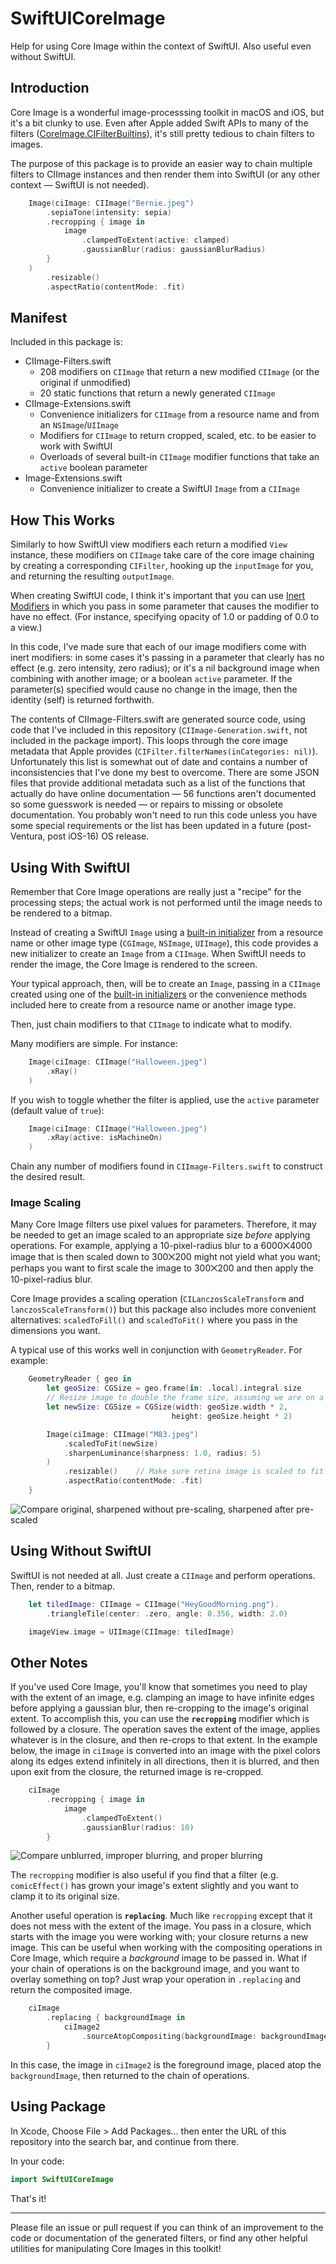 # SwiftUICoreImage

Help for using Core Image within the context of SwiftUI. Also useful even without SwiftUI.

## Introduction

Core Image is a wonderful image-processsing toolkit in macOS and iOS, but it's a bit clunky to use. Even after Apple added Swift APIs to many of the filters ([CoreImage.CIFilterBuiltins](https://developer.apple.com/documentation/coreimage/methods_and_protocols_for_filter_creation)), it's still pretty tedious to chain filters to images.

The purpose of this package is to provide an easier way to chain multiple filters to CIImage instances and then render them into SwiftUI (or any other context — SwiftUI is not needed).

```Swift
    Image(ciImage: CIImage("Bernie.jpeg")
        .sepiaTone(intensity: sepia)
        .recropping { image in
            image
                .clampedToExtent(active: clamped)
                .gaussianBlur(radius: gaussianBlurRadius)
        }
    )
        .resizable()
        .aspectRatio(contentMode: .fit)
```

## Manifest

Included in this package is:

 * CIImage-Filters.swift
    * 208 modifiers on `CIImage` that return a new modified `CIImage` (or the original if unmodified)
    * 20 static functions that return a newly generated `CIImage`
* CIImage-Extensions.swift
    * Convenience initializers for `CIImage` from a resource name and from an `NSImage`/`UIImage`
    * Modifiers for `CIImage` to return cropped, scaled, etc. to be easier to work with SwiftUI
    * Overloads of several built-in `CIImage` modifier functions that take an `active` boolean parameter
* Image-Extensions.swift
    * Convenience initializer to create a SwiftUI `Image` from a `CIImage`

## How This Works

Similarly to how SwiftUI view modifiers each return a modified `View` instance, these modifiers on `CIImage` take care of the core image chaining by creating a corresponding `CIFilter`, hooking up the `inputImage` for you, and returning the resulting `outputImage`. 

When creating SwiftUI code, I think it's important that you can use [Inert Modifiers](https://developer.apple.com/videos/play/wwdc2021/10022/?time=2303) in which you pass in some parameter that causes the modifier to have no effect. (For instance, specifying opacity of 1.0 or padding of 0.0 to a view.)  

In this code, I've made sure that each of our image modifiers come with inert modifiers: in some cases it's passing in a parameter that clearly has no effect (e.g. zero intensity, zero radius); or it's a nil background image when combining with another image; or a boolean `active` parameter. If the parameter(s) specified would cause no change in the image, then the identity (self) is returned forthwith.

The contents of CIImage-Filters.swift are generated source code, using code that I've included in this repository (`CIImage-Generation.swift`, not included in the package import). This loops through the core image metadata that Apple provides (`CIFilter.filterNames(inCategories: nil)`). Unfortunately this list is somewhat out of date and contains a number of inconsistencies that I've done my best to overcome.  There are some JSON files that provide additional metadata such as a list of the functions that actually do have online documentation — 56 functions aren't documented so some guesswork is needed — or repairs to missing or obsolete documentation. You probably won't need to run this code unless you have some special requirements or the list has been updated in a future (post-Ventura, post iOS-16) OS release.

## Using With SwiftUI

Remember that Core Image operations are really just a "recipe" for the processing steps; the actual work is not performed until the image needs to be rendered to a bitmap. 

Instead of creating a SwiftUI `Image` using a [built-in initializer](https://developer.apple.com/documentation/swiftui/image) from a resource name or other image type (`CGImage`, `NSImage`, `UIImage`), this code provides a new initializer to create an `Image` from a `CIImage`. When SwiftUI needs to render the image, the Core Image is rendered to the screen.

Your typical approach, then, will be to create an `Image`, passing in a `CIImage` created using one of the [built-in initializers](https://developer.apple.com/documentation/coreimage/ciimage) or the convenience methods included here to create from a resource name or another image type.

Then, just chain modifiers to that `CIImage` to indicate what to modify.

Many modifiers are simple. For instance:

```Swift
    Image(ciImage: CIImage("Halloween.jpeg")
        .xRay()
    )
```

If you wish to toggle whether the filter is applied, use the `active` parameter (default value of `true`):

```Swift
    Image(ciImage: CIImage("Halloween.jpeg")
        .xRay(active: isMachineOn)
    )
```

Chain any number of modifiers found in `CIImage-Filters.swift` to construct the desired result.

### Image Scaling

Many Core Image filters use pixel values for parameters. Therefore, it may be needed to get an image scaled to an appropriate size _before_ applying operations. For example, applying a 10-pixel-radius blur to a 6000⨉4000 image that is then scaled down to 300⨉200 might not yield what you want; perhaps you want to first scale the image to 300⨉200 and then apply the 10-pixel-radius blur.

Core Image provides a scaling operation (`CILanczosScaleTransform` and `lanczosScaleTransform()`) but this package also includes more convenient alternatives: `scaledToFill()` and `scaledToFit()` where you pass in the dimensions you want.

A typical use of this works well in conjunction with `GeometryReader`. For example:

```Swift
    GeometryReader { geo in
        let geoSize: CGSize = geo.frame(in: .local).integral.size
        // Resize image to double the frame size, assuming we are on a retina display
        let newSize: CGSize = CGSize(width: geoSize.width * 2,
                                    height: geoSize.height * 2)

        Image(ciImage: CIImage("M83.jpeg")
            .scaledToFit(newSize)
            .sharpenLuminance(sharpness: 1.0, radius: 5)
        )
            .resizable()    // Make sure retina image is scaled to fit
            .aspectRatio(contentMode: .fit)
    }
``` 
![Compare original, sharpened without pre-scaling, sharpened after pre-scaled](./Resources/sharpening.jpeg)


## Using Without SwiftUI

SwiftUI is not needed at all. Just create a `CIImage` and perform operations. Then, render to a bitmap.

```Swift
    let tiledImage: CIImage = CIImage("HeyGoodMorning.png").
        .triangleTile(center: .zero, angle: 0.356, width: 2.0)

    imageView.image = UIImage(CIImage: tiledImage)
```

## Other Notes

If you've used Core Image, you'll know that sometimes you need to play with the extent of an image, e.g. clamping an image to have infinite edges before applying a gaussian blur, then re-cropping to the image's original extent. To accomplish this, you can use the **`recropping`** modifier which is followed by a closure. The operation saves the extent of the image, applies whatever is in the closure, and then re-crops to that extent. In the example below, the image in `ciImage` is converted into an image with the pixel colors along its edges extend infinitely in all directions, then it is blurred, and then upon exit from the closure, the returned image is re-cropped. 

```Swift
    ciImage
        .recropping { image in
            image
                .clampedToExtent()
                .gaussianBlur(radius: 10)
        }
```

![Compare unblurred, improper blurring, and proper blurring](./Resources/blurring.jpeg)

The `recropping` modifier is also useful if you find that a filter (e.g. `comicEffect()` has grown your image's extent slightly and you want to clamp it to its original size.

Another useful operation is **`replacing`**. Much like `recropping` except that it does not mess with the extent of the image. You pass in a closure, which starts with the image you were working with; your closure returns a new image. This can be useful when working with the compositing operations in Core Image, which require a *background* image to be passed in.  What if your chain of operations is on the background image, and you want to overlay something on top? Just wrap your operation in `.replacing` and return the composited image.

```Swift
    ciImage
        .replacing { backgroundImage in
            ciImage2
                .sourceAtopCompositing(backgroundImage: backgroundImage)
        }
```

In this case, the image in `ciImage2` is the foreground image, placed atop the `backgroundImage`, then returned to the chain of operations.

## Using Package

In Xcode, Choose File > Add Packages… then enter the URL of this repository into the search bar, and continue from there.

In your code:

```Swift
import SwiftUICoreImage
```

That's it!

---

Please file an issue or pull request if you can think of an improvement to the code or documentation of the generated filters, or find any other helpful utilities for manipulating Core Images in this toolkit!